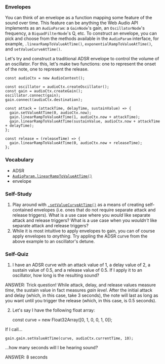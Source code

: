 ### Envelopes

You can think of an envelope as a function mapping some feature of the sound
over time.  This feature can be anything the Web Audio API implements as an
`AudioParam`: a `GainNode`'s gain, an `OscillatorNode`'s frequency, a
`BiquadFilterNode`'s Q, etc.  To construct an envelope, you can pick and choose
from the methods available in the `AudioParam` interface, for example,
`.linearRampToValueAtTime()`, `exponentialRampToValueAtTime()`, and
`setValueCurveAtTime()`.

Let's try and construct a traditional ADSR envelope to control the volume of an
oscillator.  For this, let's make two functions: one to represent the onset of
the note, one to represent the release.

	const audioCtx = new AudioContext();

	const oscillator = audioCtx.createOscillator();
	const gain = audioCtx.createGain();
	oscillator.connect(gain);
	gain.connect(audioCtx.destination);

	const attack = (attackTime, delayTime, sustainValue) => {
	  gain.setValueAtTime(0, audioCtx.now);
	  gain.linearRampToValueAtTime(1, audioCtx.now + attackTime);
	  gain.linearRampToValueAtTime(sustainValue, audioCtx.now + attackTime + delayTime);
	};

	const release = (releaseTime) => {
	  gain.linearRampToValueAtTime(0, audioCtx.now + releaseTime);
	};


### Vocabulary

- ADSR
- [`AudioParam.linearRampToValueAtTime()`](https://developer.mozilla.org/en-US/docs/Web/API/AudioParam/linearRampToValueAtTime)
- envelope


### Self-Study

1. Play around with
   [`.setValueCurveAtTime()`](https://developer.mozilla.org/en-US/docs/Web/API/AudioParam/setValueCurveAtTime)
   as a means of creating self-contained envelopes (i.e. ones that do not
   require separate attack and release triggers).  What is a use case where you
   *would* like separate attack and release triggers?  What is a use case when
   you *wouldn't* like separate attack and release triggers?
2. While it is most intuitive to apply envelopes to gain, you can of course
   apply envelopes to *anything*.  Try appling the ADSR curve from the above
   example to an oscillator's detune.


### Self-Quiz

1. I have an ADSR curve with an attack value of 1, a delay value of 2, a
   sustain value of 0.5, and a release value of 0.5.  If I apply it to an
   oscillator, how long is the resulting sound?

ANSWER: Trick question!  While attack, delay, and release values measure
*time*, the sustain value in fact measures *gain level*.  After the initial
attack and delay (which, in this case, take 3 seconds), the note will last as
long as you want until you trigger the release (which, in this case, is 0.5
seconds).

2. Let's say I have the following float array:

	const curve = new Float32Array([0, 1, 0, 0, 1, 0]);

If I call...

	gain.gain.setValueAtTime(curve, audioCtx.currentTime, 10);

...how many seconds will I be hearing sound?

ANSWER: 8 seconds



